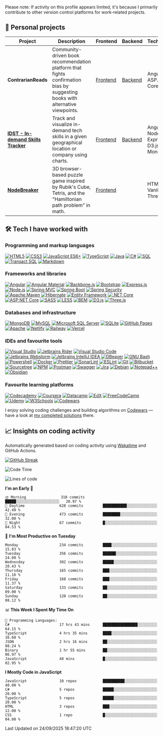 <!-- badge icons from simpleicons.org -->
Please note: If activity on this profile appears limited, it's because I primarily contribute to other version control platforms for work-related projects.

## 🚀 Personal projects

<table>
  <thead>
    <tr>
      <th>Project</th>
      <th>Description</th>
      <th>Frontend</th>
      <th>Backend</th>
      <th>Technologies</th>
    </tr>
  </thead>
  <tbody>
    <tr>
      <td><strong>ContrarianReads</strong></td>
      <td>Community-driven book recommendation platform that fights confirmation bias by suggesting books with alternative viewpoints.</td>
      <td><a href="https://github.com/dividedby-0/contrarian-reads-frontend">Frontend</a></td>
      <td><a href="https://github.com/dividedby-0/contrarian-reads-backend">Backend</a></td>
      <td>Angular, ASP.NET Core, MSSQL</td>
    </tr>
    <tr>
      <td><strong><a href="https://vermillion-khapse-9e6bb3.netlify.app/">IDST - In-demand Skills Tracker</a></strong></td>
      <td>Track and visualize in-demand tech skills in a given geographical location or company using charts.</td>
      <td><a href="https://github.com/dividedby-0/in-demand-skills-tracker-frontend">Frontend</a></td>
      <td><a href="https://github.com/dividedby-0/in-demand-skills-tracker-backend">Backend</a></td>
      <td>Angular, Node.js, Express, D3.js, MongoDB</td>
    </tr>
    <tr>
      <td><strong><a href="https://sage-snickerdoodle-468d70.netlify.app/">NodeBreaker</a></strong></td>
      <td>3D browser-based puzzle game inspired by Rubik's Cube, Tetris, and the "Hamiltonian path problem" in math.</td>
      <td><a href="https://github.com/dividedby-0/game-nodebreaker">Frontend</a></td>
      <td></td>
      <td>HTML, CSS, Vanilla JS, Three.js</td>
    </tr>
  </tbody>
</table>

## 🛠️ Tech I have worked with

### Programming and markup languages
<p>
    <a href="#"><img alt="HTML5" src="https://img.shields.io/badge/HTML5-E34F26.svg?style=for-the-badge&logo=HTML5&logoColor=white"></a>
    <a href="#"><img alt="CSS3" src="https://img.shields.io/badge/CSS3-1572B6.svg?style=for-the-badge&logo=CSS3&logoColor=white"></a>
    <a href="#"><img alt="JavaScript ES6+" src="https://img.shields.io/badge/JavaScript%20ES6+-F7DF1E.svg?style=for-the-badge&logo=JavaScript&logoColor=black"></a>
    <a href="#"><img alt="TypeScript" src="https://img.shields.io/badge/TypeScript-3178C6.svg?style=for-the-badge&logo=TypeScript&logoColor=white"></a>
    <a href="#"><img alt="Java" src="https://img.shields.io/badge/java-%23ED8B00.svg?style=for-the-badge&logo=coffeescript&logoColor=white"></a>
    <a href="#"><img alt="C#" src="https://img.shields.io/badge/C%20Sharp-239120.svg?style=for-the-badge&logo=sharp&logoColor=white"></a>
    <a href="#"><img alt="SQL" src="https://img.shields.io/badge/SQL-33afff.svg?style=for-the-badge&logo=mysql&logoColor=white"></a>
    <a href="#"><img alt="Transact SQL" src="https://img.shields.io/badge/T&ndash;SQL-33afff.svg?style=for-the-badge&logo=mysql&logoColor=white"></a>
    <a href="#"><img alt="Markdown" src="https://img.shields.io/badge/Markdown-000000.svg?style=for-the-badge&logo=Markdown&logoColor=white"></a>
</p>

### Frameworks and libraries
<p>
    <a href="#"><img alt="Angular" src="https://img.shields.io/badge/Angular-DD0031.svg?style=for-the-badge&logo=Angular&logoColor=white"></a>
    <a href="#"><img alt="Angular Material" src="https://img.shields.io/badge/Angular%20Material-DD0031.svg?style=for-the-badge&logo=Angular&logoColor=white"></a>
    <a href="#"><img alt="Backbone.js" src="https://img.shields.io/badge/backbone%20js-0071B5?style=for-the-badge&logo=backbone.js&logoColor=white"></a>
    <a href="#"><img alt="Bootstrap" src="https://img.shields.io/badge/Bootstrap-7952B3.svg?style=for-the-badge&logo=Bootstrap&logoColor=white"></a>
    <a href="#"><img alt="Express.js" src="https://img.shields.io/badge/Express-000000.svg?style=for-the-badge&logo=Express&logoColor=white"></a>
    <a href="#"><img alt="Node.js" src="https://img.shields.io/badge/Node.js-339933.svg?style=for-the-badge&logo=nodedotjs&logoColor=white"></a>
    <a href="#"><img alt="Spring MVC" src="https://img.shields.io/badge/Spring%20MVC-6DB33F.svg?style=for-the-badge&logo=Spring&logoColor=white"></a>
    <a href="#"><img alt="Spring Boot" src="https://img.shields.io/badge/Spring%20Boot-6DB33F.svg?style=for-the-badge&logo=Spring-Boot&logoColor=white"></a>
    <a href="#"><img alt="Spring Security" src="https://img.shields.io/badge/Spring%20Security-6DB33F.svg?style=for-the-badge&logo=Spring-Security&logoColor=white"></a>
    <a href="#"><img alt="Apache Maven" src="https://img.shields.io/badge/Apache%20Maven-C71A36.svg?style=for-the-badge&logo=Apache-Maven&logoColor=white"></a>
    <a href="#"><img alt="Hibernate" src="https://img.shields.io/badge/Hibernate-59666C.svg?style=for-the-badge&logo=Hibernate&logoColor=white"></a>
    <a href="#"><img alt="Entity Framework" src="https://img.shields.io/badge/Entity%20Framework-59666C.svg?style=for-the-badge&logo=dotnet&logoColor=white"></a>
    <a href="#"><img alt=".NET Core" src="https://img.shields.io/badge/.NET%20Core-512BD4.svg?style=for-the-badge&logo=dotnet&logoColor=white"></a>
    <a href="#"><img alt="ASP.NET Core" src="https://img.shields.io/badge/ASP.NET%20Core-512BD4.svg?style=for-the-badge&logo=dotnet&logoColor=white"></a>
    <a href="#"><img alt="SASS" src="https://img.shields.io/badge/Sass-CC6699.svg?style=for-the-badge&logo=Sass&logoColor=white"></a>
    <a href="#"><img alt="LESS" src="https://img.shields.io/badge/LESS-1D365D.svg?style=for-the-badge&logo=less&logoColor=white"></a>
    <a href="#"><img alt="BEM" src="https://img.shields.io/badge/BEM-000000.svg?style=for-the-badge&logo=BEM&logoColor=white"></a>
    <a href="#"><img alt="D3.js" src="https://img.shields.io/badge/D3.js-F9A03C.svg?style=for-the-badge&logo=d3dotjs&logoColor=white"></a>
    <a href="#"><img alt="Three.js" src="https://img.shields.io/badge/threejs-black?style=for-the-badge&logo=three.js&logoColor=white"></a>
</p>

### Databases and infrastructure
<p>
    <a href="#"><img alt="MongoDB" src ="https://img.shields.io/badge/MongoDB-47A248.svg?style=for-the-badge&logo=MongoDB&logoColor=white"></a>
    <a href="#"><img alt="MySQL" src="https://img.shields.io/badge/MySQL-4479A1.svg?style=for-the-badge&logo=MySQL&logoColor=white"></a>
    <a href="#"><img alt="Microsoft SQL Server" src="https://img.shields.io/badge/Microsoft%20SQL%20Server-CC2927.svg?style=for-the-badge&logo=mysql&logoColor=white"></a>
    <a href="#"><img alt="SQLite" src ="https://img.shields.io/badge/SQLite-003B57.svg?style=for-the-badge&logo=SQLite&logoColor=white"></a>
    <a href="#"><img alt="GitHub Pages" src="https://img.shields.io/badge/GitHub%20Pages-222222.svg?style=for-the-badge&logo=GitHub-Pages&logoColor=white"></a>
    <a href="#"><img alt="Apache" src ="https://img.shields.io/badge/Apache-D22128.svg?style=for-the-badge&logo=Apache&logoColor=white"></a>
    <a href="#"><img alt="Netlify" src ="https://img.shields.io/badge/netlify-%23000000.svg?style=for-the-badge&logo=netlify&logoColor=#00C7B7"></a>
    <a href="#"><img alt="Railway" src ="https://img.shields.io/badge/Railway-131415?style=for-the-badge&logo=railway&logoColor=white"></a>
    <a href="#"><img alt="Vercel" src ="https://img.shields.io/badge/Vercel-000000?style=for-the-badge&logo=vercel&logoColor=white"></a>
</p>

### IDEs and favourite tools
<p>
    <a href="#"><img alt="Visual Studio" src="https://img.shields.io/badge/Visual%20Studio-7151a8.svg?style=for-the-badge&logo=vscodium&logoColor=white"></a>
    <a href="#"><img alt="Jetbrains Rider" src="https://img.shields.io/badge/Rider-000000.svg?style=for-the-badge&logo=Rider&logoColor=white&color=black&labelColor=crimson"></a>
    <a href="#"><img alt="Visual Studio Code" src="https://img.shields.io/badge/Visual%20Studio%20Code-007ACC.svg?style=for-the-badge&logo=vscodium&logoColor=white"></a>
    <a href="#"><img alt="Jetbrains Webstorm" src="https://img.shields.io/badge/WebStorm-000000.svg?style=for-the-badge&logo=WebStorm&logoColor=white"></a>
    <a href="#"><img alt="Jetbrains IntelliJ IDEA" src="https://img.shields.io/badge/IntelliJ%20IDEA-000000.svg?style=for-the-badge&logo=IntelliJ-IDEA&logoColor=white"></a>
    <a href="#"><img alt="DBeaver" src="https://img.shields.io/badge/dbeaver-382923?style=for-the-badge&logo=dbeaver&logoColor=white"></a>
    <a href="#"><img alt="GNU Bash" src="https://img.shields.io/badge/GNU%20Bash-4EAA25.svg?style=for-the-badge&logo=GNU-Bash&logoColor=white"></a>
    <a href="#"><img alt="Powershell" src="https://img.shields.io/badge/PowerShell-%235391FE.svg?style=for-the-badge&logo=powershell&logoColor=white"></a>
    <a href="#"><img alt="Docker" src="https://img.shields.io/badge/Docker-2496ED.svg?style=for-the-badge&logo=Docker&logoColor=white"></a>
    <a href="#"><img alt="Prettier" src="https://img.shields.io/badge/Prettier-F7B93E.svg?style=for-the-badge&logo=Prettier&logoColor=white"></a>
    <a href="#"><img alt="SonarLint" src="https://img.shields.io/badge/SonarLint-CB2029.svg?style=for-the-badge&logo=SonarLint&logoColor=white"></a>
    <a href="#"><img alt="ESLint" src="https://img.shields.io/badge/ESLint-4B32C3.svg?style=for-the-badge&logo=ESLint&logoColor=white"></a>
    <a href="#"><img alt="Git" src="https://img.shields.io/badge/Git-F05032.svg?style=for-the-badge&logo=Git&logoColor=white"></a>
    <a href="#"><img alt="Bitbucket" src="https://img.shields.io/badge/Bitbucket-0052CC.svg?style=for-the-badge&logo=Bitbucket&logoColor=white"></a>
    <a href="#"><img alt="Sourcetree" src="https://img.shields.io/badge/Sourcetree-0052CC?style=for-the-badge&logo=Sourcetree&logoColor=white"></a>
    <a href="#"><img alt="NPM" src="https://img.shields.io/badge/npm-CB3837.svg?style=for-the-badge&logo=npm&logoColor=white"></a>
    <a href="#"><img alt="Postman" src="https://img.shields.io/badge/Postman-FF6C37.svg?style=for-the-badge&logo=Postman&logoColor=white"></a>
    <a href="#"><img alt="Swagger" src="https://img.shields.io/badge/-Swagger-%23Clojure?style=for-the-badge&logo=swagger&logoColor=white"></a>
    <a href="#"><img alt="Jira" src="https://img.shields.io/badge/Jira-0052CC.svg?style=for-the-badge&logo=Jira&logoColor=white"></a>
    <a href="#"><img alt="Debian" src="https://img.shields.io/badge/Debian-A81D33.svg?style=for-the-badge&logo=Debian&logoColor=white"></a>
    <a href="#"><img alt="Notepad++" src="https://img.shields.io/badge/Notepad++-90E59A.svg?style=for-the-badge&logo=notepad%2b%2b&logoColor=black"></a>
    <a href="#"><img alt="Obsidian" src="https://img.shields.io/badge/Obsidian-7C3AED.svg?style=for-the-badge&logo=obsidian&logoColor=white"></a>
</p>

### Favourite learning platforms
<p>
    <a href="#"><img alt="Codecademy" src="https://img.shields.io/badge/Codecademy-FFF0E5?style=for-the-badge&logo=codecademy&logoColor=303347"></a>
    <a href="#"><img alt="Coursera" src="https://img.shields.io/badge/Coursera-0056D2?style=for-the-badge&logo=Coursera&logoColor=white"></a>
    <a href="#"><img alt="Datacamp" src="https://img.shields.io/badge/Datacamp-05192D?style=for-the-badge&logo=datacamp&logoColor=65FF8F"></a>
    <a href="#"><img alt="EdX" src="https://img.shields.io/badge/Edx-193A3E?style=for-the-badge&logo=edx&logoColor=white"></a>
    <a href="#"><img alt="FreeCodeCamp" src="https://img.shields.io/badge/freecodecamp-27273D?style=for-the-badge&logo=freecodecamp&logoColor=white"></a>
    <a href="#"><img alt="Udemy" src="https://img.shields.io/badge/Udemy-EC5252?style=for-the-badge&logo=Udemy&logoColor=white"></a>
    <a href="#"><img alt="W3Schools" src="https://img.shields.io/badge/W3Schools-04AA6D?style=for-the-badge&logo=W3Schools&logoColor=white"></a>
    <a href="#"><img alt="Codewars" src="https://img.shields.io/badge/Codewars-B1361E?style=for-the-badge&logo=Codewars&logoColor=white"></a>
</p>

I enjoy solving coding challenges and building algorithms on [Codewars](https://www.codewars.com/) — have a look at [my completed solutions](https://www.codewars.com/users/dividedby-0/completed_solutions) there.

## 📈 Insights on coding activity
Automatically generated based on coding activity using [Wakatime](https://wakatime.com/) and GitHub Actions.

[![GitHub Streak](https://github-readme-streak-stats.herokuapp.com?user=dividedby-0&date_format=M%20j%5B%2C%20Y%5D)](https://git.io/streak-stats)

<!--START_SECTION:waka-->
![Code Time](http://img.shields.io/badge/Code%20Time-1%2C505%20hrs%2039%20mins-blue)

![Lines of code](https://img.shields.io/badge/From%20Hello%20World%20I%27ve%20Written-213.6%20thousand%20lines%20of%20code-blue)

**I'm an Early 🐤** 

```text
🌞 Morning                310 commits         █████░░░░░░░░░░░░░░░░░░░░   20.97 % 
🌆 Daytime                628 commits         ███████████░░░░░░░░░░░░░░   42.49 % 
🌃 Evening                473 commits         ████████░░░░░░░░░░░░░░░░░   32.00 % 
🌙 Night                  67 commits          █░░░░░░░░░░░░░░░░░░░░░░░░   04.53 % 
```
📅 **I'm Most Productive on Tuesday** 

```text
Monday                   234 commits         ████░░░░░░░░░░░░░░░░░░░░░   15.83 % 
Tuesday                  356 commits         ██████░░░░░░░░░░░░░░░░░░░   24.09 % 
Wednesday                302 commits         █████░░░░░░░░░░░░░░░░░░░░   20.43 % 
Thursday                 165 commits         ███░░░░░░░░░░░░░░░░░░░░░░   11.16 % 
Friday                   168 commits         ███░░░░░░░░░░░░░░░░░░░░░░   11.37 % 
Saturday                 133 commits         ██░░░░░░░░░░░░░░░░░░░░░░░   09.00 % 
Sunday                   120 commits         ██░░░░░░░░░░░░░░░░░░░░░░░   08.12 % 
```


📊 **This Week I Spent My Time On** 

```text
💬 Programming Languages: 
C#                       17 hrs 43 mins      ████████████████░░░░░░░░░   64.15 % 
TypeScript               4 hrs 35 mins       ████░░░░░░░░░░░░░░░░░░░░░   16.60 % 
JSON                     2 hrs 16 mins       ██░░░░░░░░░░░░░░░░░░░░░░░   08.24 % 
Binary                   1 hr 55 mins        ██░░░░░░░░░░░░░░░░░░░░░░░   06.97 % 
JavaScript               48 mins             █░░░░░░░░░░░░░░░░░░░░░░░░   02.95 % 
```

**I Mostly Code in JavaScript** 

```text
JavaScript               10 repos            ██████████░░░░░░░░░░░░░░░   40.00 % 
C#                       5 repos             █████░░░░░░░░░░░░░░░░░░░░   20.00 % 
TypeScript               5 repos             █████░░░░░░░░░░░░░░░░░░░░   20.00 % 
HTML                     3 repos             ███░░░░░░░░░░░░░░░░░░░░░░   12.00 % 
CSS                      1 repo              █░░░░░░░░░░░░░░░░░░░░░░░░   04.00 % 
```




 Last Updated on 24/09/2025 18:47:20 UTC
<!--END_SECTION:waka-->
